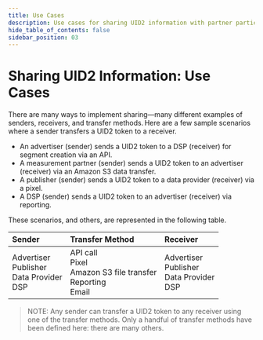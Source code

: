 ```yaml
---
title: Use Cases
description: Use cases for sharing UID2 information with partner participants.
hide_table_of_contents: false
sidebar_position: 03
---
```


# Sharing UID2 Information: Use Cases

There are many ways to implement sharing&#8212;many different examples of senders, receivers, and transfer methods. Here are a few sample scenarios where a sender transfers a UID2 token to a receiver.   
  
- An advertiser (sender) sends a UID2 token to a DSP (receiver) for segment creation via an API.
- A measurement partner (sender) sends a UID2 token to an advertiser (receiver) via an Amazon S3 data transfer.
- A publisher (sender) sends a UID2 token to a data provider (receiver) via a pixel.
- A DSP (sender) sends a UID2 token to an advertiser (receiver) via reporting.

These scenarios, and others, are represented in the following table.

| Sender  | Transfer Method | Receiver  |
| :--- | :--- | :--- |
| Advertiser<br/>Publisher<br/>Data Provider<br/>DSP | API call<br/>Pixel<br/>Amazon S3 file transfer<br/>Reporting<br/>Email | Advertiser<br/>Publisher<br/>Data Provider<br/>DSP |

> NOTE: Any sender can transfer a UID2 token to any receiver using one of the transfer methods. Only a handful of transfer methods have been defined here: there are many others.

<!-- {Jaime/gwh TO DO -- diagram per KT} -->
